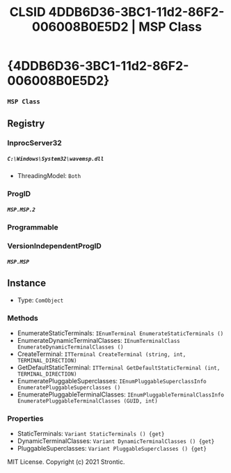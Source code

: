 ﻿---
title: "CLSID 4DDB6D36-3BC1-11d2-86F2-006008B0E5D2 | MSP Class"
excerpt: What is COM-Object CLSID 4DDB6D36-3BC1-11d2-86F2-006008B0E5D2?
---

# {4DDB6D36-3BC1-11d2-86F2-006008B0E5D2}

### `MSP Class`

## Registry


### InprocServer32

##### `C:\Windows\System32\wavemsp.dll`
* ThreadingModel: `Both`

### ProgID

##### `MSP.MSP.2`

### Programmable


### VersionIndependentProgID

##### `MSP.MSP`

## Instance

* Type: `ComObject`

### Methods

* EnumerateStaticTerminals: `IEnumTerminal EnumerateStaticTerminals ()`
* EnumerateDynamicTerminalClasses: `IEnumTerminalClass EnumerateDynamicTerminalClasses ()`
* CreateTerminal: `ITTerminal CreateTerminal (string, int, TERMINAL_DIRECTION)`
* GetDefaultStaticTerminal: `ITTerminal GetDefaultStaticTerminal (int, TERMINAL_DIRECTION)`
* EnumeratePluggableSuperclasses: `IEnumPluggableSuperclassInfo EnumeratePluggableSuperclasses ()`
* EnumeratePluggableTerminalClasses: `IEnumPluggableTerminalClassInfo EnumeratePluggableTerminalClasses (GUID, int)`

### Properties

* StaticTerminals: `Variant StaticTerminals () {get} `
* DynamicTerminalClasses: `Variant DynamicTerminalClasses () {get} `
* PluggableSuperclasses: `Variant PluggableSuperclasses () {get} `

MIT License. Copyright (c) 2021 Strontic.


